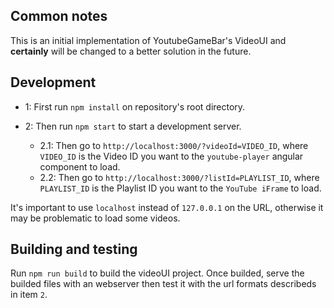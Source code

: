 ## Common notes

This is an initial implementation of YoutubeGameBar's VideoUI and **certainly** will be changed to a better solution in the future.

## Development

* 1: First run `npm install` on repository's root directory.

* 2: Then run `npm start` to start a development server.
    * 2.1: Then go to `http://localhost:3000/?videoId=VIDEO_ID`, where `VIDEO_ID` is the Video ID you want to the `youtube-player` angular component to load.
    * 2.2: Then go to `http://localhost:3000/?listId=PLAYLIST_ID`, where `PLAYLIST_ID` is the Playlist ID you want to the `YouTube iFrame` to load.

 It's important to use `localhost` instead of `127.0.0.1` on the URL, otherwise it may be problematic to load some videos.

## Building and testing

Run `npm run build` to build the videoUI project.
Once builded, serve the builded files with an webserver then test it with the url formats describeds in item `2`.
